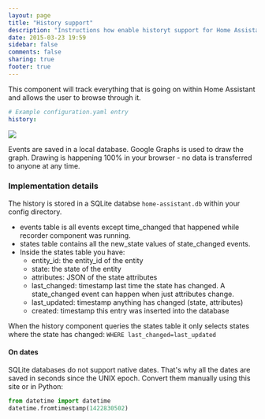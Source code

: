 ```yaml
---
layout: page
title: "History support"
description: "Instructions how enable historyt support for Home Assistant."
date: 2015-03-23 19:59
sidebar: false
comments: false
sharing: true
footer: true
---
```


This component will track everything that is going on within Home Assistant and allows the user to browse through it.

```yaml
# Example configuration.yaml entry
history:
```

<p class='img'>
  <a href='{{site_root}}/images/screenshots/component_history_24h.png'>
    <img src='{{site_root}}/images/screenshots/component_history_24h.png' />
  </a>
</p>

<p class='note'>
Events are saved in a local database. Google Graphs is used to draw the graph. Drawing is happening 100% in your browser - no data is transferred to anyone at any time.
</p>

### Implementation details

The history is stored in a SQLite databse `home-assistant.db` within your config directory.

 - events table is all events except time_changed that happened while recorder component was running.
 - states table contains all the new_state values of state_changed events.
 - Inside the states table you have:
   - entity_id: the entity_id of the entity
   - state: the state of the entity
   - attributes: JSON of the state attributes
   - last_changed: timestamp last time the state has changed. A state_changed event can happen when just attributes change.
   - last_updated: timestamp anything has changed (state, attributes)
   - created: timestamp this entry was inserted into the database

When the history component queries the states table it only selects states where the state has changed: `WHERE last_changed=last_updated`

#### On dates

SQLite databases do not support native dates. That's why all the dates are saved in seconds since the UNIX epoch. Convert them manually using this site or in Python:

```python
from datetime import datetime
datetime.fromtimestamp(1422830502)
```
